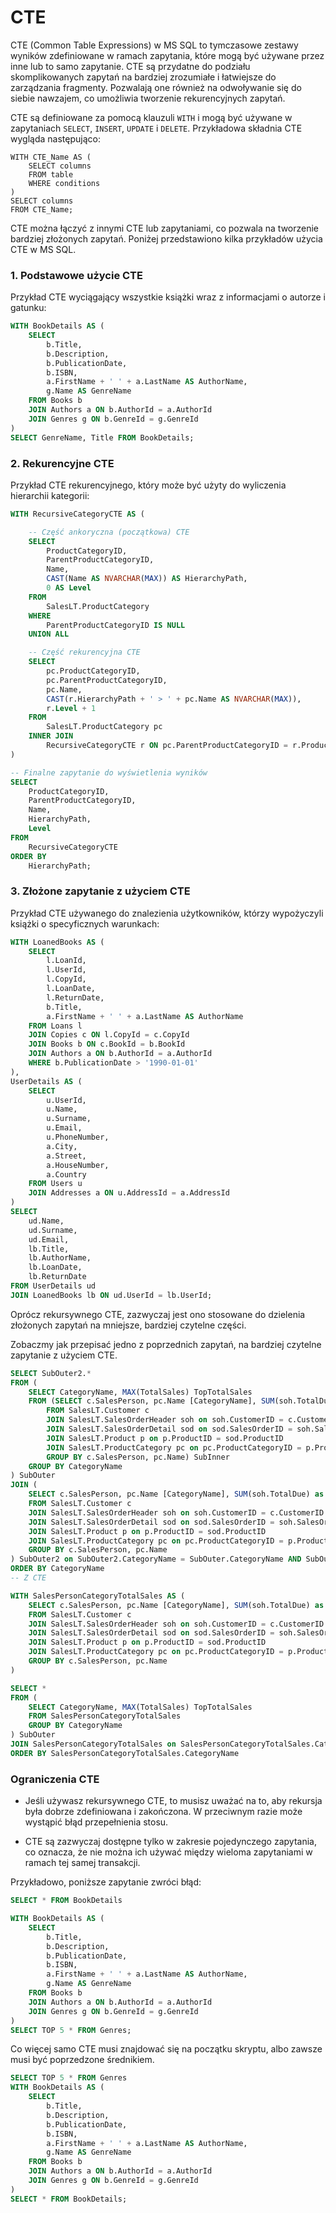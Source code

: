 # CTE

CTE (Common Table Expressions) w MS SQL to tymczasowe zestawy wyników zdefiniowane w ramach zapytania, które mogą być używane przez inne lub to samo zapytanie. CTE są przydatne do podziału skomplikowanych zapytań na bardziej zrozumiałe i łatwiejsze do zarządzania fragmenty. Pozwalają one również na odwoływanie się do siebie nawzajem, co umożliwia tworzenie rekurencyjnych zapytań. 

CTE są definiowane za pomocą klauzuli `WITH` i mogą być używane w zapytaniach `SELECT`, `INSERT`, `UPDATE` i `DELETE`. Przykładowa składnia CTE wygląda następująco:

```
WITH CTE_Name AS (
    SELECT columns
    FROM table
    WHERE conditions
)
SELECT columns
FROM CTE_Name;

```

CTE można łączyć z innymi CTE lub zapytaniami, co pozwala na tworzenie bardziej złożonych zapytań. Poniżej przedstawiono kilka przykładów użycia CTE w MS SQL.

### 1\. Podstawowe użycie CTE

Przykład CTE wyciągający wszystkie książki wraz z informacjami o autorze i gatunku:


```sql
WITH BookDetails AS (
    SELECT
        b.Title,
        b.Description,
        b.PublicationDate,
        b.ISBN,
        a.FirstName + ' ' + a.LastName AS AuthorName,
        g.Name AS GenreName
    FROM Books b
    JOIN Authors a ON b.AuthorId = a.AuthorId
    JOIN Genres g ON b.GenreId = g.GenreId
)
SELECT GenreName, Title FROM BookDetails;
```


### 2\. Rekurencyjne CTE

Przykład CTE rekurencyjnego, który może być użyty do wyliczenia hierarchii kategorii:


```sql
WITH RecursiveCategoryCTE AS (

    -- Część ankoryczna (początkowa) CTE
    SELECT
        ProductCategoryID,
        ParentProductCategoryID,
        Name,
        CAST(Name AS NVARCHAR(MAX)) AS HierarchyPath,
        0 AS Level
    FROM
        SalesLT.ProductCategory
    WHERE
        ParentProductCategoryID IS NULL
    UNION ALL

    -- Część rekurencyjna CTE
    SELECT
        pc.ProductCategoryID,
        pc.ParentProductCategoryID,
        pc.Name,
        CAST(r.HierarchyPath + ' > ' + pc.Name AS NVARCHAR(MAX)),
        r.Level + 1
    FROM
        SalesLT.ProductCategory pc
    INNER JOIN
        RecursiveCategoryCTE r ON pc.ParentProductCategoryID = r.ProductCategoryID
)

-- Finalne zapytanie do wyświetlenia wyników
SELECT
    ProductCategoryID,
    ParentProductCategoryID,
    Name,
    HierarchyPath,
    Level
FROM
    RecursiveCategoryCTE
ORDER BY
    HierarchyPath;
```



### 3. Złożone zapytanie z użyciem CTE

Przykład CTE używanego do znalezienia użytkowników, którzy wypożyczyli książki o specyficznych warunkach:






```sql
WITH LoanedBooks AS (
    SELECT
        l.LoanId,
        l.UserId,
        l.CopyId,
        l.LoanDate,
        l.ReturnDate,
        b.Title,
        a.FirstName + ' ' + a.LastName AS AuthorName
    FROM Loans l
    JOIN Copies c ON l.CopyId = c.CopyId
    JOIN Books b ON c.BookId = b.BookId
    JOIN Authors a ON b.AuthorId = a.AuthorId
    WHERE b.PublicationDate > '1990-01-01'
),
UserDetails AS (
    SELECT
        u.UserId,
        u.Name,
        u.Surname,
        u.Email,
        u.PhoneNumber,
        a.City,
        a.Street,
        a.HouseNumber,
        a.Country
    FROM Users u
    JOIN Addresses a ON u.AddressId = a.AddressId
)
SELECT
    ud.Name,
    ud.Surname,
    ud.Email,
    lb.Title,
    lb.AuthorName,
    lb.LoanDate,
    lb.ReturnDate
FROM UserDetails ud
JOIN LoanedBooks lb ON ud.UserId = lb.UserId;
```



Oprócz rekursywnego CTE, zazwyczaj jest ono stosowane do dzielenia złożonych zapytań na mniejsze, bardziej czytelne części.

Zobaczmy jak przepisać jedno z poprzednich zapytań, na bardziej czytelne zapytanie z użyciem CTE.

```sql
SELECT SubOuter2.*
FROM (
    SELECT CategoryName, MAX(TotalSales) TopTotalSales
    FROM (SELECT c.SalesPerson, pc.Name [CategoryName], SUM(soh.TotalDue) as TotalSales
        FROM SalesLT.Customer c 
        JOIN SalesLT.SalesOrderHeader soh on soh.CustomerID = c.CustomerID
        JOIN SalesLT.SalesOrderDetail sod on sod.SalesOrderID = soh.SalesOrderID
        JOIN SalesLT.Product p on p.ProductID = sod.ProductID
        JOIN SalesLT.ProductCategory pc on pc.ProductCategoryID = p.ProductCategoryID
        GROUP BY c.SalesPerson, pc.Name) SubInner
    GROUP BY CategoryName
) SubOuter
JOIN (
    SELECT c.SalesPerson, pc.Name [CategoryName], SUM(soh.TotalDue) as TotalSales
    FROM SalesLT.Customer c 
    JOIN SalesLT.SalesOrderHeader soh on soh.CustomerID = c.CustomerID
    JOIN SalesLT.SalesOrderDetail sod on sod.SalesOrderID = soh.SalesOrderID
    JOIN SalesLT.Product p on p.ProductID = sod.ProductID
    JOIN SalesLT.ProductCategory pc on pc.ProductCategoryID = p.ProductCategoryID
    GROUP BY c.SalesPerson, pc.Name
) SubOuter2 on SubOuter2.CategoryName = SubOuter.CategoryName AND SubOuter2.TotalSales = SubOuter.TopTotalSales
ORDER BY CategoryName
-- Z CTE

WITH SalesPersonCategoryTotalSales AS (
    SELECT c.SalesPerson, pc.Name [CategoryName], SUM(soh.TotalDue) as TotalSales
    FROM SalesLT.Customer c 
    JOIN SalesLT.SalesOrderHeader soh on soh.CustomerID = c.CustomerID
    JOIN SalesLT.SalesOrderDetail sod on sod.SalesOrderID = soh.SalesOrderID
    JOIN SalesLT.Product p on p.ProductID = sod.ProductID
    JOIN SalesLT.ProductCategory pc on pc.ProductCategoryID = p.ProductCategoryID
    GROUP BY c.SalesPerson, pc.Name
)

SELECT *
FROM (
    SELECT CategoryName, MAX(TotalSales) TopTotalSales
    FROM SalesPersonCategoryTotalSales
    GROUP BY CategoryName
) SubOuter
JOIN SalesPersonCategoryTotalSales on SalesPersonCategoryTotalSales.CategoryName = SubOuter.CategoryName AND SalesPersonCategoryTotalSales.TotalSales = SubOuter.TopTotalSales
ORDER BY SalesPersonCategoryTotalSales.CategoryName

```

### Ograniczenia CTE

- Jeśli używasz rekursywnego CTE, to musisz uważać na to, aby rekursja była dobrze zdefiniowana i zakończona. W przeciwnym razie może wystąpić błąd przepełnienia stosu.
    
- CTE są zazwyczaj dostępne tylko w zakresie pojedynczego zapytania, co oznacza, że ​​nie można ich używać między wieloma zapytaniami w ramach tej samej transakcji.
    

Przykładowo, poniższe zapytanie zwróci błąd:


```sql
SELECT * FROM BookDetails

WITH BookDetails AS (
    SELECT
        b.Title,
        b.Description,
        b.PublicationDate,
        b.ISBN,
        a.FirstName + ' ' + a.LastName AS AuthorName,
        g.Name AS GenreName
    FROM Books b
    JOIN Authors a ON b.AuthorId = a.AuthorId
    JOIN Genres g ON b.GenreId = g.GenreId
)
SELECT TOP 5 * FROM Genres;
```


Co więcej samo CTE musi znajdować się na początku skryptu, albo zawsze musi być poprzedzone średnikiem.


```sql
SELECT TOP 5 * FROM Genres
WITH BookDetails AS (
    SELECT
        b.Title,
        b.Description,
        b.PublicationDate,
        b.ISBN,
        a.FirstName + ' ' + a.LastName AS AuthorName,
        g.Name AS GenreName
    FROM Books b
    JOIN Authors a ON b.AuthorId = a.AuthorId
    JOIN Genres g ON b.GenreId = g.GenreId
)
SELECT * FROM BookDetails;
```
